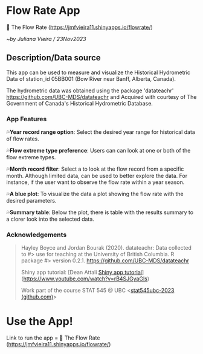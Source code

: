 # Flow Rate App

🌊 The Flow Rate (<https://jmfvieira11.shinyapps.io/flowrate/>)

*\~by Juliana Vieira / 23Nov2023*

## Description/Data source

This app can be used to measure and visualize the Historical Hydrometric Data of station_id 05BB001 (Bow River near Banff, Alberta, Canada).

The hydrometric data was obtained using the package 'datateachr' <https://github.com/UBC-MDS/datateachr> and Acquired with courtesy of The Government of Canada's Historical Hydrometric Database.

### App Features

💦**Year record range option**: Select the desired year range for historical data of flow rates.

💦**Flow extreme type preference**: Users can can look at one or both of the flow extreme types.

💦**Month record filter**: Select a to look at the flow record from a specific month. Although limited data, can be used to better explore the data. For instance, if the user want to observe the flow rate within a year season.

💦**A blue plot**: To visualize the data a plot showing the flow rate with the desired parameters.

💦**Summary table**: Below the plot, there is table with the results summary to a clorer look into the selected data.

### Acknowledgements

> Hayley Boyce and Jordan Bourak (2020). datateachr: Data collected to #\> use for teaching at the University of British Columbia. R package #\> version 0.2.1. <https://github.com/UBC-MDS/datateachr>
>
> Shiny app tutorial: [Dean Attali [Shiny app tutorial](https://deanattali.com/blog/building-shiny-apps-tutorial/)](https://www.youtube.com/watch?v=rB4SJGyaGls)
>
> Work part of the course STAT 545 \@ UBC \<[stat545ubc-2023 (github.com)](https://github.com/stat545ubc-2023)\>

# Use the App!

Link to run the app = 🌊 The Flow Rate (<https://jmfvieira11.shinyapps.io/flowrate/>)
